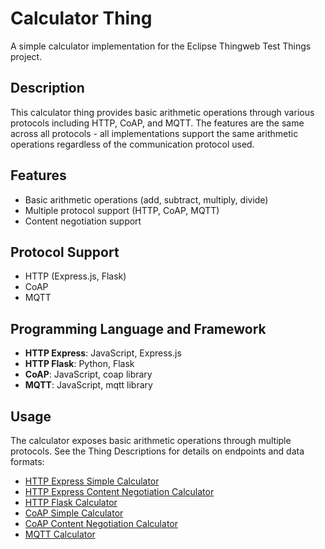 # Calculator Thing

A simple calculator implementation for the Eclipse Thingweb Test Things project.

## Description

This calculator thing provides basic arithmetic operations through various protocols including HTTP, CoAP, and MQTT.
The features are the same across all protocols - all implementations support the same arithmetic operations regardless of the communication protocol used.

## Features

-   Basic arithmetic operations (add, subtract, multiply, divide)
-   Multiple protocol support (HTTP, CoAP, MQTT)
-   Content negotiation support

## Protocol Support

-   HTTP (Express.js, Flask)
-   CoAP
-   MQTT

## Programming Language and Framework

-   **HTTP Express**: JavaScript, Express.js
-   **HTTP Flask**: Python, Flask
-   **CoAP**: JavaScript, coap library
-   **MQTT**: JavaScript, mqtt library

## Usage

The calculator exposes basic arithmetic operations through multiple protocols. See the Thing Descriptions for details on endpoints and data formats:

-   [HTTP Express Simple Calculator](https://github.com/eclipse-thingweb/test-things/blob/main/things/calculator/http/express/http-simple-calculator-thing.td.jsonld)
-   [HTTP Express Content Negotiation Calculator](https://github.com/eclipse-thingweb/test-things/blob/main/things/calculator/http/express/http-content-negotiation-calculator-thing.td.jsonld)
-   [HTTP Flask Calculator](http://plugfest.thingweb.io/http-flask-calculator)
-   [CoAP Simple Calculator](https://github.com/eclipse-thingweb/test-things/blob/main/things/calculator/coap/js/coap-simple-calculator-thing.td.jsonld)
-   [CoAP Content Negotiation Calculator](https://github.com/eclipse-thingweb/test-things/blob/main/things/calculator/coap/js/coap-content-negotiation-calculator-thing.td.jsonld)
-   [MQTT Calculator](https://github.com/eclipse-thingweb/test-things/blob/main/things/calculator/mqtt/js/mqtt-calculator.td.json)
